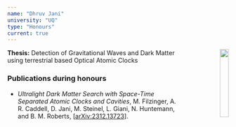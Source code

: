 ```yaml
---
name: "Dhruv Jani"
university: "UQ"
type: "Honours"
current: true
---
```


<div align="right" width="20%" style="border-width:250px;">
  <img align="right" width="20%" src="{{site.baseurl}}/images/students/Dhruv.jpg">
</div>

**Thesis:** Detection of Gravitational Waves and Dark Matter using terrestrial based Optical Atomic Clocks

### Publications during honours

* _Ultralight Dark Matter Search with Space-Time Separated Atomic Clocks and Cavities_, M. Filzinger, A. R. Caddell, D. Jani, M. Steinel, L. Giani, N. Huntemann, and B. M. Roberts, [[arXiv:2312.13723](http://arxiv.org/abs/2312.13723)].
